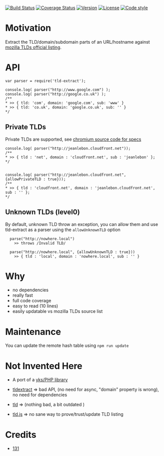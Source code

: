 
[![Build Status](https://github.com/131/node-tld/actions/workflows/test.yml/badge.svg?branch=master)](https://github.com/131/node-tld/actions/workflows/test.yml)
[![Coverage Status](https://coveralls.io/repos/github/131/node-tld/badge.svg?branch=master)](https://coveralls.io/github/131/node-tld?branch=master)
[![Version](https://img.shields.io/npm/v/tld-extract.svg)](https://www.npmjs.com/package/tld-extract)
[![License](https://img.shields.io/badge/license-MIT-blue.svg)](http://opensource.org/licenses/MIT)
[![Code style](https://img.shields.io/badge/code%2fstyle-ivs-green.svg)](https://www.npmjs.com/package/eslint-plugin-ivs)




# Motivation
Extract the TLD/domain/subdomain parts of an URL/hostname against [mozilla TLDs official listing](https://publicsuffix.org/).


# API

```
var parser = require('tld-extract');

console.log( parser("http://www.google.com") );
console.log( parser("http://google.co.uk") );
/**
* >> { tld: 'com', domain: 'google.com', sub: 'www' }
* >> { tld: 'co.uk', domain: 'google.co.uk', sub: '' }
*/

```
## Private TLDs
Private TLDs are supported, see [chromium source code for specs](https://chromium.googlesource.com/chromium/src/+/master/net/tools/tld_cleanup/tld_cleanup.cc)

```
console.log( parser("http://jeanlebon.cloudfront.net"));
/**
* >> { tld : 'net', domain : 'cloudfront.net', sub : 'jeanlebon' };
*/


console.log( parser("http://jeanlebon.cloudfront.net", {allowPrivateTLD : true}));
/**
* >> { tld : 'cloudfront.net', domain : 'jeanlebon.cloudfront.net', sub : '' };
*/
```

## Unknown TLDs (level0)
By default, unknown TLD throw an exception, you can allow them and use tld-extract as a parser using the `allowUnknownTLD` option

```
  parse("http://nowhere.local")
    >> throws /Invalid TLD/

  parse("http://nowhere.local", {allowUnknownTLD : true}))
    >> { tld : 'local', domain : 'nowhere.local', sub : '' }

```



# Why
* no dependencies
* really fast
* full code coverage
* easy to read (10 lines)
* easily updatable vs mozilla TLDs source list

# Maintenance
You can update the remote hash table using `npm run update`


# Not Invented Here

* A port of a [yks/PHP library](https://github.com/131/yks/blob/master/class/exts/http/urls.php)

* [tldextract](https://github.com/masylum/tldextract)  => bad API, (no need for async, "domain" property is wrong), no need for dependencies
* [tld](https://github.com/donpark/node-tld/blob/master/lib/tld.js) => (nothing bad, a bit outdated )
* [tld.js](https://github.com/ramitos/tld.js) => no sane way to prove/trust/update TLD listing


# Credits
* [131](https://github.com/131)
